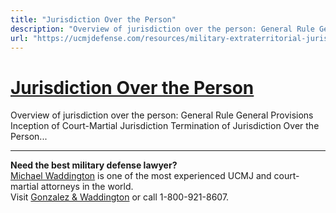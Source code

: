```yaml
---
title: "Jurisdiction Over the Person"
description: "Overview of jurisdiction over the person: General Rule General Provisions Inception of Court-Martial Jurisdiction Termination of Jurisdiction Over the Person..."
url: "https://ucmjdefense.com/resources/military-extraterritorial-jurisdiction-act-meja/jurisdiction-over-the-person.html"
---
```


# [Jurisdiction Over the Person](https://ucmjdefense.com/resources/military-extraterritorial-jurisdiction-act-meja/jurisdiction-over-the-person.html)

Overview of jurisdiction over the person: General Rule General Provisions Inception of Court-Martial Jurisdiction Termination of Jurisdiction Over the Person...

---

**Need the best military defense lawyer?**  
[Michael Waddington](https://ucmjdefense.com/attorneys/michael-stewart-waddington-partner.html) is one of the most experienced UCMJ and court-martial attorneys in the world.  
Visit [Gonzalez & Waddington](https://ucmjdefense.com) or call 1-800-921-8607.
